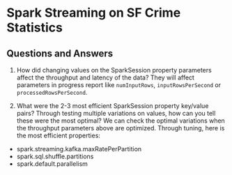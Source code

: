 # Spark Streaming on SF Crime Statistics

## Questions and Answers
1. How did changing values on the SparkSession property parameters affect the throughput and latency of the data?
They will affect parameters in progress report like `numInputRows`, `inputRowsPerSecond` or `processedRowsPerSecond`.

2. What were the 2-3 most efficient SparkSession property key/value pairs? Through testing multiple variations on values, how can you tell these were the most optimal?
We can check the optimal variations when the throughput parameters above are optimized.
Through tuning, here is the most efficient properties:
- spark.streaming.kafka.maxRatePerPartition
- spark.sql.shuffle.partitions
- spark.default.parallelism

